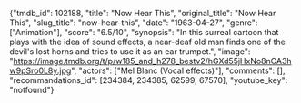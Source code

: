 {"tmdb_id": 102188, "title": "Now Hear This", "original_title": "Now Hear This", "slug_title": "now-hear-this", "date": "1963-04-27", "genre": ["Animation"], "score": "6.5/10", "synopsis": "In this surreal cartoon that plays with the idea of sound effects, a near-deaf old man finds one of the devil's lost horns and tries to use it as an ear trumpet.", "image": "https://image.tmdb.org/t/p/w185_and_h278_bestv2/hGXd55jHxNo8nCA3hw9pSro0L8y.jpg", "actors": ["Mel Blanc (Vocal effects)"], "comments": [], "recommandations_id": [234384, 234385, 62599, 67570], "youtube_key": "notfound"}
